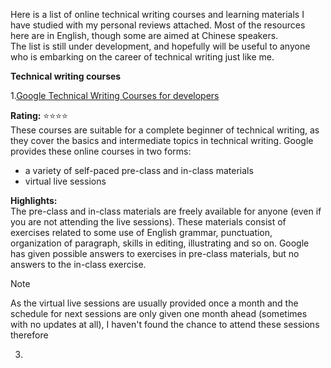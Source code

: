 
Here is a list of online technical writing courses and learning materials I have studied with my personal reviews attached. Most of the resources here are in English, though some are aimed at Chinese speakers.    
The list is still under development, and hopefully will be useful to anyone who is embarking on the career of technical writing just like me.


**Technical writing courses**


1.[Google Technical Writing Courses for developers](https://developers.google.com/tech-writing/for-instructors)  

**Rating:** ⭐⭐⭐⭐  
These courses are suitable for a complete beginner of technical writing, as they cover the basics and intermediate topics in technical writing. Google provides these online courses in two forms:  
   - a variety of self-paced pre-class and in-class materials
   - virtual live sessions
     
**Highlights:**  
The pre-class and in-class materials are freely available for anyone (even if you are not attending the live sessions). These materials consist of exercises related to some use of English grammar, punctuation, organization of paragraph, skills in editing, illustrating and so on. Google has given possible answers to exercises in pre-class materials, but no answers to the in-class exercise.  

>[!NOTE]  
As the virtual live sessions are usually provided once a month and the schedule for next sessions are only given one month ahead (sometimes with no updates at all), I haven't found the chance to attend these sessions therefore         
    

3.
